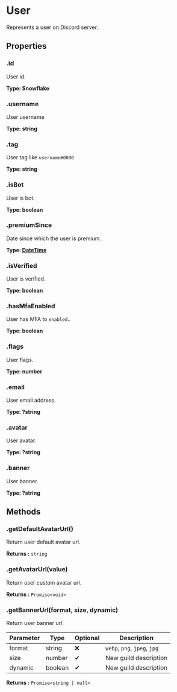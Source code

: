 # User
Represents a user on Discord server.
<toc />

## Properties

### .id
User id.

**Type: Snowflake**


### .username
User username

**Type: string**


### .tag
User tag like `username#0000`

**Type: string**

### .isBot
User is bot.

**Type: boolean**

### .premiumSince
Date since which the user is premium.

**Type: [DateTime](https://moment.github.io/luxon/api-docs/index.html#datetime)**

### .isVerified
User is verified.

**Type: boolean**

### .hasMfaEnabled
User has MFA to `enabled`..

**Type: boolean**


### .flags
User flags.

**Type: number**


### .email
User email address.

**Type: ?string**


### .avatar
User avatar.

**Type: ?string**

### .banner
User banner.

**Type: ?string**


## Methods

### .getDefaultAvatarUrl()
Return user default avatar url.

**Returns :** `string`


### .getAvatarUrl(value)
Return user custom avatar url.

**Returns :** `Promise<void>`


### .getBannerUrl(format, size, dynamic)
Return user banner url.

| Parameter | Type    | Optional | Description |
| --------- | ------- | -------- | ----------- |
| format     | string  |    ❌     | `webp`, `png`, `jpeg`, `jpg` |
| size     | number  |    ✔     | New guild description |
| dynamic     | boolean  |    ✔     | New guild description |

**Returns :** `Promise<string | null>`